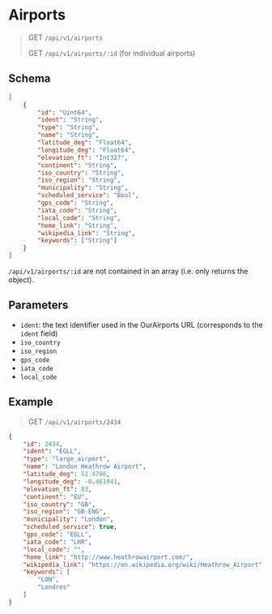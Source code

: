 # Airports

> GET `/api/v1/airports`
> 
> GET `/api/v1/airports/:id` (for individual airports)

## Schema

```json
[
    {
        "id": "Uint64",
        "ident": "String",
        "type": "String",
        "name": "String",
        "latitude_deg": "Float64",
        "longitude_deg": "Float64",
        "elevation_ft": "Int32?",
        "continent": "String",
        "iso_country": "String",
        "iso_region": "String",
        "municipality": "String",
        "scheduled_service": "Bool",
        "gps_code": "String",
        "iata_code": "String",
        "local_code": "String",
        "home_link": "String",
        "wikipedia_link": "String",
        "keywords": ["String"]
    }
]
```

`/api/v1/airports/:id` are not contained in an array (i.e. only returns the object).

## Parameters
- `ident`: the text identifier used in the OurAirports URL (corresponds to the `ident` field)
- `iso_country`
- `iso_region`
- `gps_code`
- `iata_code`
- `local_code`

## Example

> GET `/api/v1/airports/2434`

```json
{
    "id": 2434,
    "ident": "EGLL",
    "type": "large_airport",
    "name": "London Heathrow Airport",
    "latitude_deg": 51.4706,
    "longitude_deg": -0.461941,
    "elevation_ft": 83,
    "continent": "EU",
    "iso_country": "GB",
    "iso_region": "GB-ENG",
    "municipality": "London",
    "scheduled_service": true,
    "gps_code": "EGLL",
    "iata_code": "LHR",
    "local_code": "",
    "home_link": "http://www.heathrowairport.com/",
    "wikipedia_link": "https://en.wikipedia.org/wiki/Heathrow_Airport",
    "keywords": [
        "LON",
        "Londres"
    ]
}
```